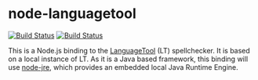 # node-languagetool

[![Build Status](https://ci.appveyor.com/api/projects/status/github/schreiben/node-languagetool?svg=true)](https://ci.appveyor.com/project/tilmankamp/node-languagetool)
[![Build Status](https://travis-ci.org/schreiben/node-languagetool.svg?branch=master)](https://travis-ci.org/schreiben/node-languagetool)

This is a Node.js binding to the [LanguageTool](https://languagetool.org/) (LT)
spellchecker. It is based on a local instance of LT.
As it is a Java based framework, this binding will use
[node-jre](https://github.com/schreiben/node-jre/), which provides an embedded
local Java Runtime Engine.
